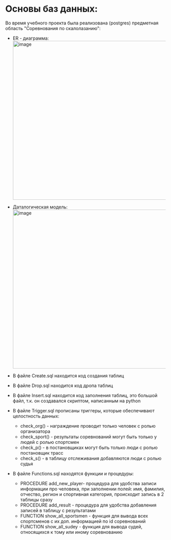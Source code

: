 # Основы баз данных:
Во время учебного проекта былa реализована (postgres) предметная область "Соревнования по скалолазанию":

* ER - диаграмма: <br> <img src="https://user-images.githubusercontent.com/120932005/229721517-34242703-424b-474d-a142-b06c96487088.png" alt="image" width="500"/>
* Даталогическая модель: <br> <img src="https://user-images.githubusercontent.com/120932005/229722866-5fe0a0ee-4b5d-4d94-a422-f588197e0d10.png" alt="image" width="500"/>

* В файле Create.sql находится код создания таблиц
* В файле Drop.sql находится код дропа таблиц
* В файле Insert.sql находится код заполнения таблиц, это большой файл, т.к. он создавался скриптом, написанным на python
* В файле Trigger.sql прописаны триггеры, которые обеспечивают целостность данных:
  + check_org() - награждение проводит только человек с ролью организатора
  + check_sport() - результаты соревнований могут быть только у людей с ролью спортсмен
  + check_p() - в постановщиках могут быть только люди с ролью постановщик трасс
  + check_s() - в таблицу отслеживания добавляются люди с ролью судья
* В файле Functions.sql находятся функции и процедуры:
  + PROCEDURE add_new_player- процедура для удобства записи информации про человека, при заполнении полей: имя, фамилия, отчество, регион и спортивная категория, происходит запись в 2 таблицы сразу 
  + PROCEDURE add_result - процедура для удобства добавления записей в таблицу с результатами
  + FUNCTION show_all_sportsmen - функция для вывода всех спортсменов с их доп. информацией по id соревнований
  + FUNCTION show_all_sudey - функция для вывода судей, относящихся к тому или иному соревнованию 
